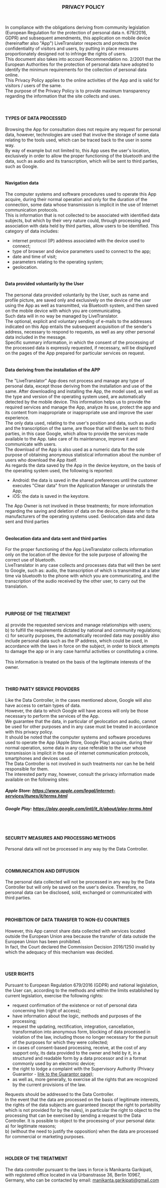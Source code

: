 <h3 align="center">PRIVACY POLICY</h3> <br />

In compliance with the obligations deriving from community legislation (European Regulation for the protection of personal data n. 679/2016, GDPR) and subsequent amendments, this application on mobile device (hereinafter also "App") LiveTranslator respects and protects the confidentiality of visitors and users, by putting in place measures proportionately designed not to infringe the rights of users.<br />
This document also takes into account Recommendation no. 2/2001 that the European Authorities for the protection of personal data have adopted to identify the minimum requirements for the collection of personal data online.<br />
This Privacy Policy applies to the online activities of the App and is valid for visitors / users of the same.<br />
The purpose of the Privacy Policy is to provide maximum transparency regarding the information that the site collects and uses.
<br /><br /><br />

#### TYPES OF DATA PROCESSED
Browsing the App for consultation does not require any request for personal data, however, technologies are used that involve the storage of some data relating to the tools used, which can be traced back to the user in some way.<br />
By way of example but not limited to, this App uses the user's location, exclusively in order to allow the proper functioning of the bluetooth and the data, such as audio and its transcription, which will be sent to third parties, such as Google.
<br /><br />

#### Navigation data
The computer systems and software procedures used to operate this App acquire, during their normal operation and only for the duration of the connection, some data whose transmission is implicit in the use of Internet communication protocols.<br />
This is information that is not collected to be associated with identified data subjects, but which by their very nature could, through processing and association with data held by third parties, allow users to be identified. This category of data includes:
- internet protocol (IP) address associated with the device used to connect;
- type of browser and device parameters used to connect to the app;
- date and time of visit;
- parameters relating to the operating system;
- geolocation.
<br /><br />

#### Data provided voluntarily by the User
The personal data provided voluntarily by the User, such as name and profile picture, are saved only and exclusively on the device of the user using the App as well as transmitted, via Bluetooth system, and then saved on the mobile device with which you are communicating.<br />
Such data will in no way be managed by LiveTranslator.<br />
The optional, explicit and voluntary sending of e-mails to the addresses indicated on this App entails the subsequent acquisition of the sender's address, necessary to respond to requests, as well as any other personal data included in the message.<br />
Specific summary information, in which the consent of the processing of the processed data is expressly requested, if necessary, will be displayed on the pages of the App prepared for particular services on request.
<br /><br />

#### Data deriving from the installation of the APP
The "LiveTranslator" App does not process and manage any type of personal data, except those deriving from the installation and use of the same.
After downloading and installing the App, the model used, as well as the type and version of the operating system used, are automatically detected by the mobile device. This information helps us to provide the required services and manage the App, analyze its use, protect the app and its content from inappropriate or inappropriate use and improve the user experience.<br />
The only data used, relating to the user's position and data, such as audio and the transcription of the same, are those that will then be sent to third parties, in this case Google, which allow to provide the services made available to the App. take care of its maintenance, improve it and communicate with users.<br />
The download of the App is also used as a numeric data for the sole purpose of obtaining anonymous statistical information about the number of users who download the App itself.<br />
As regards the data saved by the App in the device keystore, on the basis of the operating system used, the following is reported:
- Android: the data is saved in the shared preferences until the customer executes "Clear data" from the Application Manager or uninstalls the App;
- iOS: the data is saved in the keystore.

The App Owner is not involved in these treatments; for more information regarding the saving and deletion of data on the device, please refer to the manufacturers of the operating systems used.
Geolocation data and data sent and third parties
<br /><br />

#### Geolocation data and data sent and third parties
For the proper functioning of the App LiveTranslator collects information only on the location of the device for the sole purpose of allowing the correct use of bluetooth.<br />
LiveTranslator in any case collects and processes data that will then be sent to Google, such as: audio, the transcription of which is transmitted at a later time via bluetooth to the phone with which you are communicating, and the transcription of the audio received by the other user, to carry out the translation.<br />
<br /><br /><br />

#### PURPOSE OF THE TREATMENT
a) provide the requested services and manage relationships with users; <br />
b) to fulfill the requirements dictated by national and community regulations; <br />
c) for security purposes, the automatically recorded data may possibly also include personal data such as the IP address, which could be used, in accordance with the laws in force on the subject, in order to block attempts to damage the app or in any case harmful activities or constituting a crime.
<br /><br />
This information is treated on the basis of the legitimate interests of the owner.
<br /><br /><br />

#### THIRD PARTY SERVICE PROVIDERS
Like the Data Controller, in the cases mentioned above, Google will also have access to certain types of data.<br />
However, the data to which Google will have access will only be those necessary to perform the services of the App.<br />
We guarantee that the data, in particular of geolocation and audio, cannot be used for other purposes and in any case must be treated in accordance with this privacy policy.<br />
It should be noted that the computer systems and software procedures used to operate the App (Apple Store, Google Play) acquire, during their normal operation, some data in any case referable to the user whose transmission is implicit in the use of internet communication protocols, smartphones and devices used.<br />
The Data Controller is not involved in such treatments nor can he be held responsible for them.<br />
The interested party may, however, consult the privacy information made available on the following sites: <br />
##### Apple Store: https://www.apple.com/legal/internet-services/itunes/it/terms.html
##### Google Play: https://play.google.com/intl/it_it/about/play-terms.html
<br /><br />

#### SECURITY MEASURES AND PROCESSING METHODS
Personal data will not be processed in any way by the Data Controller.
<br /><br /><br />

#### COMMUNICATION AND DIFFUSION
The personal data collected will not be processed in any way by the Data Controller but will only be saved on the user's device. Therefore, no personal data can be disclosed, sold, exchanged or communicated with third parties.
<br /><br /><br />

#### PROHIBITION OF DATA TRANSFER TO NON-EU COUNTRIES
However, this App cannot share data collected with services located outside the European Union area because the transfer of data outside the European Union has been prohibited.<br />
In fact, the Court declared the Commission Decision 2016/1250 invalid by which the adequacy of this mechanism was decided.
<br /><br /><br />

#### USER RIGHTS
Pursuant to European Regulation 679/2016 (GDPR) and national legislation, the User can, according to the methods and within the limits established by current legislation, exercise the following rights:
- request confirmation of the existence or not of personal data concerning him (right of access);
- have information about the logic, methods and purposes of the processing;
- request the updating, rectification, integration, cancellation, transformation into anonymous form, blocking of data processed in violation of the law, including those no longer necessary for the pursuit of the purposes for which they were collected;
- in cases of consent-based processing, receive, at the cost of any support only, its data provided to the owner and held by it, in a structured and readable form by a data processor and in a format commonly used by an electronic device;
- the right to lodge a complaint with the Supervisory Authority (Privacy Guarantor - <a href="http://www.garanteprivacy.it/web/guest/home/docweb/-/docweb-display/docweb/4535524" target="_blank" rel="noopener noreferrer">link to the Guarantor page</a>);
- as well as, more generally, to exercise all the rights that are recognized by the current provisions of the law.

Requests should be addressed to the Data Controller.<br />
In the event that the data are processed on the basis of legitimate interests, the rights of the data subjects are guaranteed (except the right to portability which is not provided for by the rules), in particular the right to object to the processing that can be exercised by sending a request to the Data Controller. It is possible to object to the processing of your personal data: <br />
a) for legitimate reasons; <br />
b) (without the need to justify the opposition) when the data are processed for commercial or marketing purposes.
<br /><br /><br />

#### HOLDER OF THE TREATMENT
The data controller pursuant to the laws in force is Manikanta Garikipati, with registered office located in via Urbanstrasse 36, Berlin 10967, Germany, who can be contacted by email: manikanta.garikipati@gmail.com

